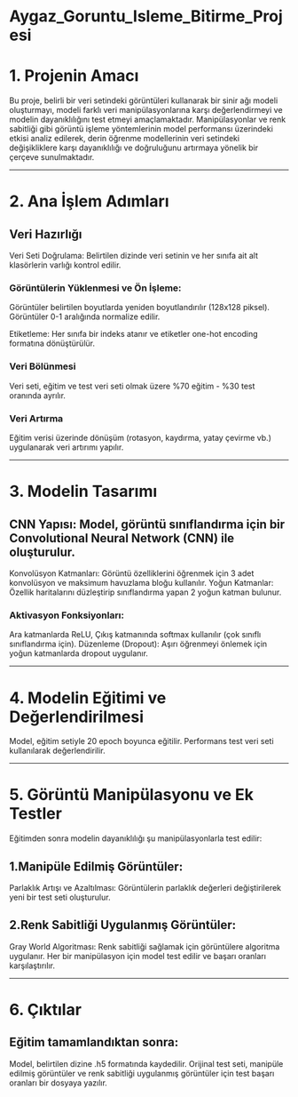 # Aygaz_Goruntu_Isleme_Bitirme_Projesi

# 1. Projenin Amacı
Bu proje, belirli bir veri setindeki görüntüleri kullanarak bir sinir ağı modeli oluşturmayı, modeli farklı veri manipülasyonlarına karşı değerlendirmeyi ve modelin dayanıklılığını test etmeyi amaçlamaktadır. Manipülasyonlar ve renk sabitliği gibi görüntü işleme yöntemlerinin model performansı üzerindeki etkisi analiz edilerek, derin öğrenme modellerinin veri setindeki değişikliklere karşı dayanıklılığı ve doğruluğunu artırmaya yönelik bir çerçeve sunulmaktadır.

---

# 2. Ana İşlem Adımları
## Veri Hazırlığı
Veri Seti Doğrulama: Belirtilen dizinde veri setinin ve her sınıfa ait alt klasörlerin varlığı kontrol edilir.
### Görüntülerin Yüklenmesi ve Ön İşleme:
Görüntüler belirtilen boyutlarda yeniden boyutlandırılır (128x128 piksel).
Görüntüler 0-1 aralığında normalize edilir.

Etiketleme: Her sınıfa bir indeks atanır ve etiketler one-hot encoding formatına dönüştürülür.
### Veri Bölünmesi
Veri seti, eğitim ve test veri seti olmak üzere %70 eğitim - %30 test oranında ayrılır.
### Veri Artırma
Eğitim verisi üzerinde dönüşüm (rotasyon, kaydırma, yatay çevirme vb.) uygulanarak veri artırımı yapılır.

---

# 3. Modelin Tasarımı
## CNN Yapısı: Model, görüntü sınıflandırma için bir Convolutional Neural Network (CNN) ile oluşturulur.
Konvolüsyon Katmanları: Görüntü özelliklerini öğrenmek için 3 adet konvolüsyon ve maksimum havuzlama bloğu kullanılır.
Yoğun Katmanlar: Özellik haritalarını düzleştirip sınıflandırma yapan 2 yoğun katman bulunur.
### Aktivasyon Fonksiyonları:
Ara katmanlarda ReLU,
Çıkış katmanında softmax kullanılır (çok sınıflı sınıflandırma için).
Düzenleme (Dropout): Aşırı öğrenmeyi önlemek için yoğun katmanlarda dropout uygulanır.

---

# 4. Modelin Eğitimi ve Değerlendirilmesi
Model, eğitim setiyle 20 epoch boyunca eğitilir.
Performans test veri seti kullanılarak değerlendirilir.

---

# 5. Görüntü Manipülasyonu ve Ek Testler
Eğitimden sonra modelin dayanıklılığı şu manipülasyonlarla test edilir:
## 1.Manipüle Edilmiş Görüntüler:
Parlaklık Artışı ve Azaltılması: Görüntülerin parlaklık değerleri değiştirilerek yeni bir test seti oluşturulur.
## 2.Renk Sabitliği Uygulanmış Görüntüler:
Gray World Algoritması: Renk sabitliği sağlamak için görüntülere algoritma uygulanır.
Her bir manipülasyon için model test edilir ve başarı oranları karşılaştırılır.

---

# 6. Çıktılar
## Eğitim tamamlandıktan sonra:
Model, belirtilen dizine .h5 formatında kaydedilir.
Orijinal test seti, manipüle edilmiş görüntüler ve renk sabitliği uygulanmış görüntüler için test başarı oranları bir dosyaya yazılır.
